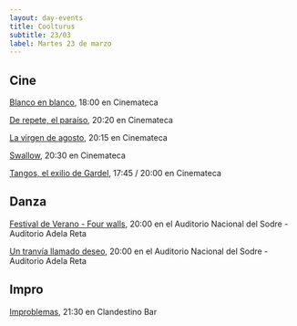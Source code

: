 ```yaml
---
layout: day-events
title: Coolturus
subtitle: 23/03
label: Martes 23 de marzo
---
```


## Cine

[Blanco en blanco](https://cinemateca.org.uy/peliculas/965), 18:00 en Cinemateca

[De repete, el paraíso](https://cinemateca.org.uy/peliculas/994), 20:20 en Cinemateca

[La virgen de agosto](https://cinemateca.org.uy/peliculas/929), 20:15 en Cinemateca

[Swallow](https://cinemateca.org.uy/peliculas/991), 20:30 en Cinemateca

[Tangos, el exilio de Gardel](https://cinemateca.org.uy/peliculas/1136), 17:45 / 20:00 en Cinemateca

## Danza

[Festival de Verano - Four walls](https://sodre.gub.uy/#calendario), 20:00 en el Auditorio Nacional del Sodre - Auditorio Adela Reta

[Un tranvía llamado deseo](https://sodre.gub.uy/#calendario), 20:00 en el Auditorio Nacional del Sodre - Auditorio Adela Reta

## Impro

[Improblemas](https://instagram.com/clandestino__bar?igshid=mze5rflfmmi4), 21:30 en Clandestino Bar
